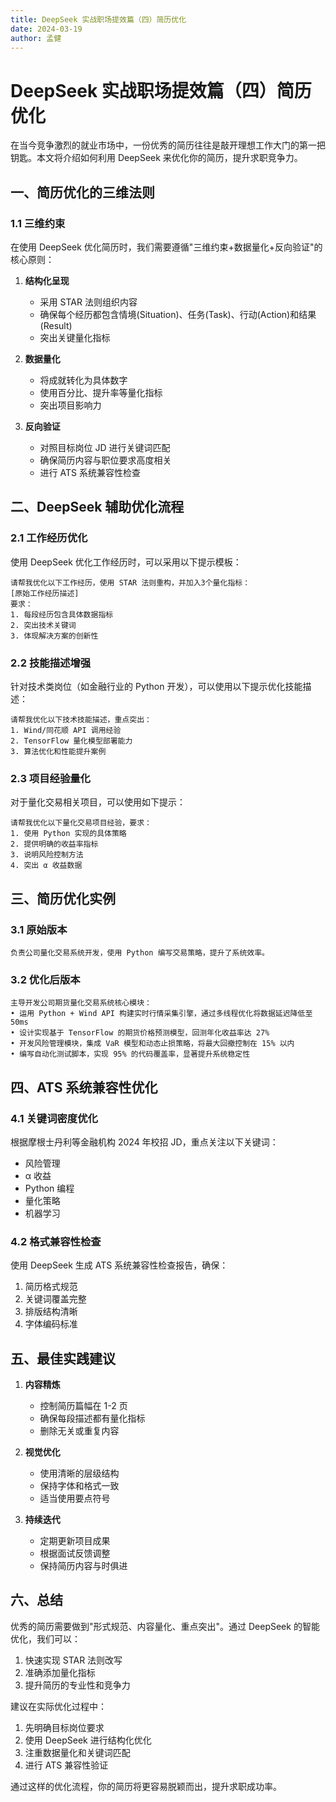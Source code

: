 ```yaml
---
title: DeepSeek 实战职场提效篇（四）简历优化
date: 2024-03-19
author: 孟健
---
```


# DeepSeek 实战职场提效篇（四）简历优化

在当今竞争激烈的就业市场中，一份优秀的简历往往是敲开理想工作大门的第一把钥匙。本文将介绍如何利用 DeepSeek 来优化你的简历，提升求职竞争力。

## 一、简历优化的三维法则

### 1.1 三维约束
在使用 DeepSeek 优化简历时，我们需要遵循"三维约束+数据量化+反向验证"的核心原则：

1. **结构化呈现**
   - 采用 STAR 法则组织内容
   - 确保每个经历都包含情境(Situation)、任务(Task)、行动(Action)和结果(Result)
   - 突出关键量化指标

2. **数据量化**
   - 将成就转化为具体数字
   - 使用百分比、提升率等量化指标
   - 突出项目影响力

3. **反向验证**
   - 对照目标岗位 JD 进行关键词匹配
   - 确保简历内容与职位要求高度相关
   - 进行 ATS 系统兼容性检查

## 二、DeepSeek 辅助优化流程

### 2.1 工作经历优化

使用 DeepSeek 优化工作经历时，可以采用以下提示模板：

```
请帮我优化以下工作经历，使用 STAR 法则重构，并加入3个量化指标：
[原始工作经历描述]
要求：
1. 每段经历包含具体数据指标
2. 突出技术关键词
3. 体现解决方案的创新性
```

### 2.2 技能描述增强

针对技术类岗位（如金融行业的 Python 开发），可以使用以下提示优化技能描述：

```
请帮我优化以下技术技能描述，重点突出：
1. Wind/同花顺 API 调用经验
2. TensorFlow 量化模型部署能力
3. 算法优化和性能提升案例
```

### 2.3 项目经验量化

对于量化交易相关项目，可以使用如下提示：

```
请帮我优化以下量化交易项目经验，要求：
1. 使用 Python 实现的具体策略
2. 提供明确的收益率指标
3. 说明风险控制方法
4. 突出 α 收益数据
```

## 三、简历优化实例

### 3.1 原始版本
```
负责公司量化交易系统开发，使用 Python 编写交易策略，提升了系统效率。
```

### 3.2 优化后版本
```
主导开发公司期货量化交易系统核心模块：
• 运用 Python + Wind API 构建实时行情采集引擎，通过多线程优化将数据延迟降低至 50ms
• 设计实现基于 TensorFlow 的期货价格预测模型，回测年化收益率达 27%
• 开发风险管理模块，集成 VaR 模型和动态止损策略，将最大回撤控制在 15% 以内
• 编写自动化测试脚本，实现 95% 的代码覆盖率，显著提升系统稳定性
```

## 四、ATS 系统兼容性优化

### 4.1 关键词密度优化
根据摩根士丹利等金融机构 2024 年校招 JD，重点关注以下关键词：
- 风险管理
- α 收益
- Python 编程
- 量化策略
- 机器学习

### 4.2 格式兼容性检查
使用 DeepSeek 生成 ATS 系统兼容性检查报告，确保：
1. 简历格式规范
2. 关键词覆盖完整
3. 排版结构清晰
4. 字体编码标准

## 五、最佳实践建议

1. **内容精炼**
   - 控制简历篇幅在 1-2 页
   - 确保每段描述都有量化指标
   - 删除无关或重复内容

2. **视觉优化**
   - 使用清晰的层级结构
   - 保持字体和格式一致
   - 适当使用要点符号

3. **持续迭代**
   - 定期更新项目成果
   - 根据面试反馈调整
   - 保持简历内容与时俱进

## 六、总结

优秀的简历需要做到"形式规范、内容量化、重点突出"。通过 DeepSeek 的智能优化，我们可以：
1. 快速实现 STAR 法则改写
2. 准确添加量化指标
3. 提升简历的专业性和竞争力

建议在实际优化过程中：
1. 先明确目标岗位要求
2. 使用 DeepSeek 进行结构化优化
3. 注重数据量化和关键词匹配
4. 进行 ATS 兼容性验证

通过这样的优化流程，你的简历将更容易脱颖而出，提升求职成功率。 